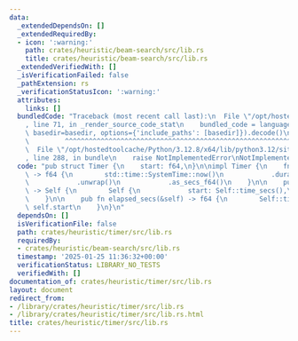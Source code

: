 ```yaml
---
data:
  _extendedDependsOn: []
  _extendedRequiredBy:
  - icon: ':warning:'
    path: crates/heuristic/beam-search/src/lib.rs
    title: crates/heuristic/beam-search/src/lib.rs
  _extendedVerifiedWith: []
  _isVerificationFailed: false
  _pathExtension: rs
  _verificationStatusIcon: ':warning:'
  attributes:
    links: []
  bundledCode: "Traceback (most recent call last):\n  File \"/opt/hostedtoolcache/Python/3.12.8/x64/lib/python3.12/site-packages/onlinejudge_verify/documentation/build.py\"\
    , line 71, in _render_source_code_stat\n    bundled_code = language.bundle(stat.path,\
    \ basedir=basedir, options={'include_paths': [basedir]}).decode()\n          \
    \         ^^^^^^^^^^^^^^^^^^^^^^^^^^^^^^^^^^^^^^^^^^^^^^^^^^^^^^^^^^^^^^^^^^^^^^^^^^^^^^^^^\n\
    \  File \"/opt/hostedtoolcache/Python/3.12.8/x64/lib/python3.12/site-packages/onlinejudge_verify/languages/rust.py\"\
    , line 288, in bundle\n    raise NotImplementedError\nNotImplementedError\n"
  code: "pub struct Timer {\n    start: f64,\n}\n\nimpl Timer {\n    fn time_secs()\
    \ -> f64 {\n        std::time::SystemTime::now()\n            .duration_since(std::time::UNIX_EPOCH)\n\
    \            .unwrap()\n            .as_secs_f64()\n    }\n\n    pub fn new()\
    \ -> Self {\n        Self {\n            start: Self::time_secs(),\n        }\n\
    \    }\n\n    pub fn elapsed_secs(&self) -> f64 {\n        Self::time_secs() -\
    \ self.start\n    }\n}\n"
  dependsOn: []
  isVerificationFile: false
  path: crates/heuristic/timer/src/lib.rs
  requiredBy:
  - crates/heuristic/beam-search/src/lib.rs
  timestamp: '2025-01-25 11:36:32+00:00'
  verificationStatus: LIBRARY_NO_TESTS
  verifiedWith: []
documentation_of: crates/heuristic/timer/src/lib.rs
layout: document
redirect_from:
- /library/crates/heuristic/timer/src/lib.rs
- /library/crates/heuristic/timer/src/lib.rs.html
title: crates/heuristic/timer/src/lib.rs
---
```

